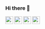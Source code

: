 ### Hi there 👋

<!--
**prashi23/prashi23** is a ✨ _special_ ✨ repository because its `README.md` (this file) appears on your GitHub profile.

Here are some ideas to get you started:

- 🔭 I’m currently working on ...
- 🌱 I’m currently learning ...
- 👯 I’m looking to collaborate on ...
- 🤔 I’m looking for help with ...
- 💬 Ask me about ...
- 📫 How to reach me: ...
- 😄 Pronouns: ...
- ⚡ Fun fact: ...
-->

[<img src="https://simpleicons.org/icons/homeassistant.svg" width="24" height="24"/>](https://prashi23.github.io/)
[<img src="https://simpleicons.org/icons/github.svg" width="24" height="24"/>](https://github.com/prashi23)
[<img src="https://simpleicons.org/icons/linkedin.svg" width="24" height="24"/>](https://linkedin.com/in/prashi-doval)
[<img src="https://simpleicons.org/icons/twitter.svg" width="24" height="24"/>](https://twitter.com/prashi-doval)
